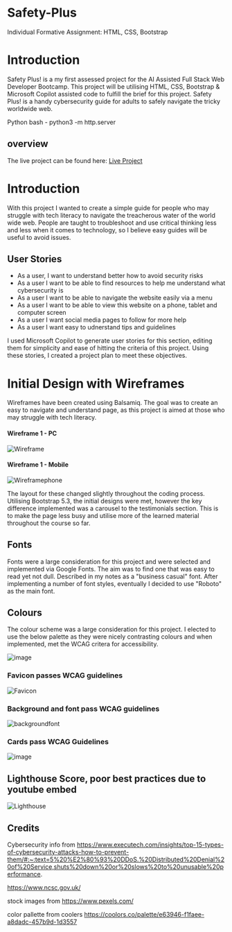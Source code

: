 # Safety-Plus
Individual Formative Assignment: HTML, CSS, Bootstrap

# Introduction
Safety Plus! is a my first assessed project for the AI Assisted Full Stack Web Developer Bootcamp.
This project will be utilising HTML, CSS, Bootstrap & Microsoft Copilot assisted code to fulfill the brief for this project.
Safety Plus! is a handy cybersecurity guide for adults to safely navigate the tricky worldwide web.

Python bash - python3 -m http.server

## overview

The live project can be found here: <a href="https://ashleytosullivan.github.io/Safety-Plus/" target="blank"> Live Project</a>

# Introduction

With this project I wanted to create a simple guide for people who may struggle with tech literacy to navigate the treacherous water of the world wide web.
People are taught to troubleshoot and use critical thinking less and less when it comes to technology, so I believe easy guides will be useful to avoid issues.


## User Stories 
* As a user, I want to understand better how to avoid security risks
* As a user I want to be able to find resources to help me understand what cybersecurity is 
* As a user I want to be able to navigate the website easily via a menu
* As a user I want to be able to view this website on a phone, tablet and computer screen
* As a user I want social media pages to follow for more help
* As a user I want easy to udnerstand tips and guidelines


I used Microsoft Copilot to generate user stories for this section, editing them for simplicity and ease of hitting the criteria of this project.
Using these stories, I created a project plan to meet these objectives.



# Initial Design with Wireframes

Wireframes have been created using Balsamiq. The goal was to create an easy to navigate and understand page, as this project is aimed at those who may struggle with tech literacy.

#### Wireframe 1 - PC

![Wireframe](/assets/images/safetyframe%20desktop.png)

#### Wireframe 1 - Mobile

![Wireframephone](/assets/images/Safetyframe%20mobile.png)



The layout for these changed slightly throughout the coding process. Utilising Bootstrap 5.3, the initial designs were met, however the key difference implemented was a carousel to the testimonials section. This is to make the page less busy and utilise more of the learned material throughout the course so far.

## Fonts

Fonts were a large consideration for this project and were selected and implemented via Google Fonts. The aim was to find one that was easy to read yet not dull. Described in my notes as a "business casual" font. After implementing a number of font styles, eventually I decided to use "Roboto" as the main font.

## Colours
The colour scheme was a large consideration for this project. I elected to use the below palette as they were nicely contrasting colours and when implemented, met the WCAG critera for accessibility.

![image](assets/images/coolorpallette.PNG)


### Favicon passes WCAG guidelines

![Favicon](/assets/images/faviconsafety/Favicon%20contrast.PNG)

### Background and font pass WCAG guidelines
![backgroundfont](/assets/images/backgroundfontvalid.PNG)

### Cards pass WCAG Guidelines
![image](/assets/images/card-contrast.PNG)



## Lighthouse Score, poor best practices due to youtube embed
![Lighthouse](assets/images/deployedlighthouse.PNG)


## Credits
Cybersecurity info from https://www.executech.com/insights/top-15-types-of-cybersecurity-attacks-how-to-prevent-them/#:~:text=5%20%E2%80%93%20DDoS.%20Distributed%20Denial%20of%20Service,shuts%20down%20or%20slows%20to%20unusable%20performance.

https://www.ncsc.gov.uk/ 

stock images from https://www.pexels.com/

color pallette from coolers https://coolors.co/palette/e63946-f1faee-a8dadc-457b9d-1d3557

